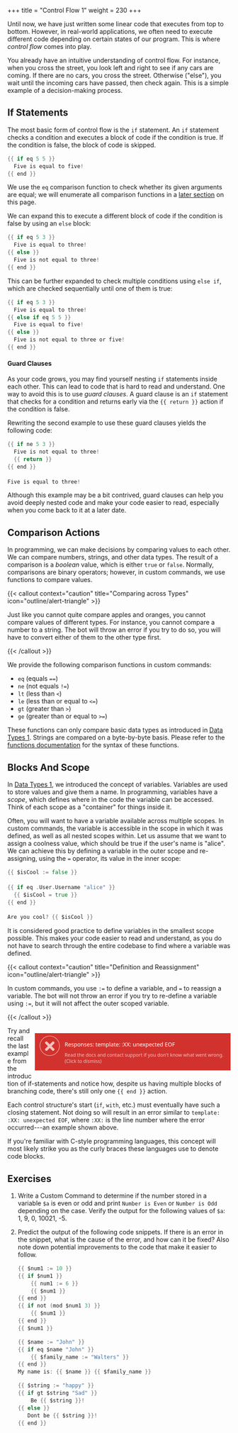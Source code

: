 +++
title = "Control Flow 1"
weight = 230
+++

Until now, we have just written some linear code that executes from top to bottom. However, in real-world applications,
we often need to execute different code depending on certain states of our program. This is where *control flow* comes
into play.

You already have an intuitive understanding of control flow. For instance, when you cross the street, you look left and
right to see if any cars are coming. If there are no cars, you cross the street. Otherwise ("else"), you wait until the
incoming cars have passed, then check again. This is a simple example of a decision-making process.

## If Statements

The most basic form of control flow is the `if` statement. An `if` statement checks a condition and executes a block of
code if the condition is true. If the condition is false, the block of code is skipped.

```go
{{ if eq 5 5 }}
  Five is equal to five!
{{ end }}
```

We use the `eq` comparison function to check whether its given arguments are equal; we will enumerate all comparison
functions in a [later section](#comparison-actions) on this page.

We can expand this to execute a different block of code if the condition is false by using an `else` block:

```go
{{ if eq 5 3 }}
  Five is equal to three!
{{ else }}
  Five is not equal to three!
{{ end }}
```

This can be further expanded to check multiple conditions using `else if`, which are checked sequentially until one of
them is true:

```go
{{ if eq 5 3 }}
  Five is equal to three!
{{ else if eq 5 5 }}
  Five is equal to five!
{{ else }}
  Five is not equal to three or five!
{{ end }}
```

#### Guard Clauses

As your code grows, you may find yourself nesting `if` statements inside each other. This can lead to code that is hard
to read and understand. One way to avoid this is to use *guard clauses*. A guard clause is an `if` statement that checks
for a condition and returns early via the `{{ return }}` action if the condition is false.

Rewriting the second example to use these guard clauses yields the following code:

```go
{{ if ne 5 3 }}
  Five is not equal to three!
  {{ return }}
{{ end }}

Five is equal to three!
```

Although this example may be a bit contrived, guard clauses can help you avoid deeply nested code and make your code
easier to read, especially when you come back to it at a later date.

## Comparison Actions

In programming, we can make decisions by comparing values to each other. We can compare numbers, strings, and other data
types. The result of a comparison is a *boolean* value, which is either `true` or `false`. Normally, comparisons are
binary operators; however, in custom commands, we use functions to compare values.

{{< callout context="caution" title="Comparing across Types" icon="outline/alert-triangle" >}}

Just like you cannot quite compare apples and oranges, you cannot compare values of different types. For instance, you
cannot compare a number to a string. The bot will throw an error if you try to do so, you will have to convert either of
them to the other type first.

{{< /callout >}}

We provide the following comparison functions in custom commands:

- `eq` (equals `==`)
- `ne` (not equals `!=`)
- `lt` (less than `<`)
- `le` (less than or equal to `<=`)
- `gt` (greater than `>`)
- `ge` (greater than or equal to `>=`)

These functions can only compare basic data types as introduced in [Data Types 1](/learn/beginner/datatypes-1). Strings
are compared on a byte-by-byte basis. Please refer to the [functions documentation](/docs/reference/templates/functions)
for the syntax of these functions.

## Blocks And Scope

In [Data Types 1](/learn/beginner/datatypes-1), we introduced the concept of variables. Variables are used to store
values and give them a name. In programming, variables have a *scope*, which defines where in the code the variable can
be accessed. Think of each scope as a "container" for things inside it.

Often, you will want to have a variable available across multiple scopes. In custom commands, the variable is accessible
in the scope in which it was defined, as well as all nested scopes within. Let us assume that we want to assign a
coolness value, which should be true if the user's name is "alice". We can achieve this by defining a variable in
the outer scope and re-assigning, using the `=` operator, its value in the inner scope:

```go
{{ $isCool := false }}

{{ if eq .User.Username "alice" }}
  {{ $isCool = true }}
{{ end }}

Are you cool? {{ $isCool }}
```

It is considered good practice to define variables in the smallest scope possible. This makes your code easier to read
and understand, as you do not have to search through the entire codebase to find where a variable was defined.

{{< callout context="caution" title="Definition and Reassignment" icon="outline/alert-triangle" >}}

In custom commands, you use `:=` to define a variable, and `=` to reassign a variable. The bot will not throw an error
if you try to re-define a variable using `:=`, but it will not affect the outer scoped variable.

{{< /callout >}}

<div style="float: right; margin-left: 7px;">

![Responses: template: :XX: unexpected EOF](unexpected-eof.png)

</div>

Try and recall the last example from the introduction of if-statements and notice how, despite us having multiple blocks
of branching code, there's still only one `{{ end }}` action.

Each control structure's start (`if`, `with`, etc.) must eventually have such a closing statement. Not doing so will
result in an error similar to `template: :XX: unexpected EOF`, where `:XX:` is the line number where the error
occurred---an example shown above.

If you're familiar with C-style programming languages, this concept will most likely strike you as the curly braces
these languages use to denote code blocks.


## Exercises

1. Write a Custom Command to determine if the number stored in a variable `$a` is even or odd and print `Number is Even`
   or `Number is Odd` depending on the case. Verify the output for the following values of `$a`: 1, 9, 0, 10021, -5.

2. Predict the output of the following code snippets. If there is an error in the snippet, what is the cause of the
   error, and how can it be fixed? Also note down potential improvements to the code that make it easier to follow.

   ```go
   {{ $num1 := 10 }}
   {{ if $num1 }}
       {{ num1 := 6 }}
       {{ $num1 }}
   {{ end }}
   {{ if not (mod $num1 3) }}
       {{ $num1 }}
   {{ end }}
   {{ $num1 }}
   ```

   ```go
   {{ $name := "John" }}
   {{ if eq $name "John" }}
       {{ $family_name := "Walters" }}
   {{ end }}
   My name is: {{ $name }} {{ $family_name }}
   ```

   ```go
   {{ $string := "happy" }}
   {{ if gt $string "Sad" }}
       Be {{ $string }}!
   {{ else }}
      Dont be {{ $string }}!
   {{ end }}
   ```
